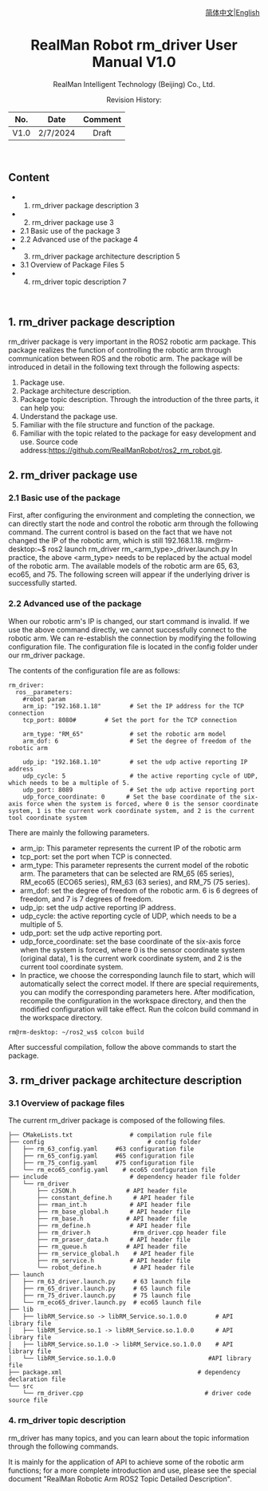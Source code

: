 <div align="right">

[简体中文](https://github.com/kaola-zero/ros2_rm_robot/blob/main/rm_driver/README_CN.md)|[English](https://github.com/kaola-zero/ros2_rm_robot/tree/main/rm_driver)
 
</div>

<div align="center">

# RealMan Robot rm_driver User Manual V1.0

RealMan Intelligent Technology (Beijing) Co., Ltd. 

Revision History:

|No.	  | Date   |	Comment |
| :---: | :----: | :---:   |
|V1.0	  | 2/7/2024 | Draft |

</div>

 

## Content
* 1. rm_driver package description	3
* 2. rm_driver package use	3
* 2.1 Basic use of the package	3
* 2.2 Advanced use of the package	4
* 3. rm_driver package architecture description	5
* 3.1 Overview of Package Files	5
* 4. rm_driver topic description	7



 
## 1. rm_driver package description
rm_driver package is very important in the ROS2 robotic arm package. This package realizes the function of controlling the robotic arm through communication between ROS and the robotic arm. The package will be introduced in detail in the following text through the following aspects:
1.	Package use.
2.	Package architecture description.
3.	Package topic description.
Through the introduction of the three parts, it can help you:
1.	Understand the package use.
2.	Familiar with the file structure and function of the package.
3.	Familiar with the topic related to the package for easy development and use.
Source code address:https://github.com/RealManRobot/ros2_rm_robot.git.
## 2. rm_driver package use
### 2.1 Basic use of the package
First, after configuring the environment and completing the connection, we can directly start the node and control the robotic arm through the following command.
The current control is based on the fact that we have not changed the IP of the robotic arm, which is still 192.168.1.18.
rm@rm-desktop:~$ ros2 launch rm_driver rm_<arm_type>_driver.launch.py
In practice, the above <arm_type> needs to be replaced by the actual model of the robotic arm. The available models of the robotic arm are 65, 63, eco65, and 75.
The following screen will appear if the underlying driver is successfully started.
 
### 2.2 Advanced use of the package
When our robotic arm's IP is changed, our start command is invalid. If we use the above command directly, we cannot successfully connect to the robotic arm. We can re-establish the connection by modifying the following configuration file.
The configuration file is located in the config folder under our rm_driver package.
 
The contents of the configuration file are as follows:

```
rm_driver: 
  ros__parameters:
    #robot param
    arm_ip: "192.168.1.18"        # Set the IP address for the TCP connection
    tcp_port: 8080#        # Set the port for the TCP connection
    
    arm_type: "RM_65"             # set the robotic arm model       
    arm_dof: 6                    # Set the degree of freedom of the robotic arm

    udp_ip: "192.168.1.10"        # set the udp active reporting IP address
    udp_cycle: 5                  # the active reporting cycle of UDP, which needs to be a multiple of 5.  
    udp_port: 8089                # Set the udp active reporting port   
    udp_force_coordinate: 0      # Set the base coordinate of the six-axis force when the system is forced, where 0 is the sensor coordinate system, 1 is the current work coordinate system, and 2 is the current tool coordinate system
```

There are mainly the following parameters.
* arm_ip: This parameter represents the current IP of the robotic arm
* tcp_port: set the port when TCP is connected.
* arm_type: This parameter represents the current model of the robotic arm. The parameters that can be selected are RM_65 (65 series), RM_eco65 (ECO65 series), RM_63 (63 series), and RM_75 (75 series).
* arm_dof: set the degree of freedom of the robotic arm. 6 is 6 degrees of freedom, and 7 is 7 degrees of freedom.
* udp_ip: set the udp active reporting IP address.
* udp_cycle: the active reporting cycle of UDP, which needs to be a multiple of 5.
* udp_port: set the udp active reporting port.
* udp_force_coordinate: set the base coordinate of the six-axis force when the system is forced, where 0 is the sensor coordinate system (original data), 1 is the current work coordinate system, and 2 is the current tool coordinate system.
* In practice, we choose the corresponding launch file to start, which will automatically select the correct model. If there are special requirements, you can modify the corresponding parameters here. After modification, recompile the configuration in the workspace directory, and then the modified configuration will take effect.
Run the colcon build command in the workspace directory.

```
rm@rm-desktop: ~/ros2_ws$ colcon build
```

After successful compilation, follow the above commands to start the package.
## 3. rm_driver package architecture description
### 3.1 Overview of package files
The current rm_driver package is composed of the following files.

```
├── CMakeLists.txt                # compilation rule file
├── config                             # config folder
│   ├── rm_63_config.yaml     #63 configuration file
│   ├── rm_65_config.yaml     #65 configuration file
│   ├── rm_75_config.yaml     #75 configuration file
│   └── rm_eco65_config.yaml    # eco65 configuration file
├── include                       # dependency header file folder
│   └── rm_driver
│       ├── cJSON.h              # API header file
│       ├── constant_define.h      # API header file
│       ├── rman_int.h            # API header file
│       ├── rm_base_global.h      # API header file
│       ├── rm_base.h            # API header file
│       ├── rm_define.h           # API header file
│       ├── rm_driver.h            #rm_driver.cpp header file
│       ├── rm_praser_data.h      # API header file
│       ├── rm_queue.h           # API header file
│       ├── rm_service_global.h    # API header file
│       ├── rm_service.h          # API header file
│       └── robot_define.h         # API header file
├── launch
│   ├── rm_63_driver.launch.py     # 63 launch file
│   ├── rm_65_driver.launch.py     # 65 launch file
│   ├── rm_75_driver.launch.py     # 75 launch file
│   └── rm_eco65_driver.launch.py  # eco65 launch file
├── lib
│   ├── libRM_Service.so -> libRM_Service.so.1.0.0        # API library file
│   ├── libRM_Service.so.1 -> libRM_Service.so.1.0.0      # API library file
│   ├── libRM_Service.so.1.0 -> libRM_Service.so.1.0.0    # API library file
│   └── libRM_Service.so.1.0.0                          #API library file
├── package.xml                                      # dependency declaration file
└── src
    └── rm_driver.cpp                                  # driver code source file
```

### 4. rm_driver topic description
rm_driver has many topics, and you can learn about the topic information through the following commands.
 
 
It is mainly for the application of API to achieve some of the robotic arm functions; for a more complete introduction and use, please see the special document "RealMan Robotic Arm ROS2 Topic Detailed Description".
